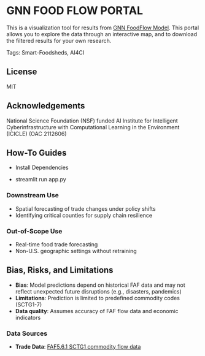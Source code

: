 # GNN FOOD FLOW PORTAL
This is a visualization tool for results from [GNN FoodFlow Model](https://github.com/GeoDS/GNNFoodFlow). This portal allows you to explore the data through an interactive map, and to download the filtered results for your own research.

Tags: Smart-Foodsheds, AI4CI

## License
MIT

## Acknowledgements
National Science Foundation (NSF) funded AI Institute for Intelligent Cyberinfrastructure with Computational Learning in the Environment (ICICLE) (OAC 2112606)

## How-To Guides
- Install Dependencies

- streamlit run app.py

### Downstream Use
- Spatial forecasting of trade changes under policy shifts
- Identifying critical counties for supply chain resilience

### Out-of-Scope Use
- Real-time food trade forecasting
- Non-U.S. geographic settings without retraining

## Bias, Risks, and Limitations
- **Bias**: Model predictions depend on historical FAF data and may not reflect unexpected future disruptions (e.g., disasters, pandemics)
- **Limitations**: Prediction is limited to predefined commodity codes (SCTG1-7)
- **Data quality**: Assumes accuracy of FAF flow data and economic indicators

### Data Sources
- **Trade Data**: [FAF5.6.1 SCTG1 commodity flow data](https://faf.ornl.gov/faf5/)